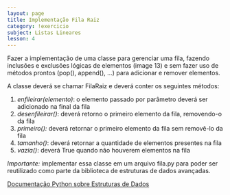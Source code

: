 ```yaml
---
layout: page
title: Implementação Fila Raiz
category: !exercicio
subject: Listas Lineares
lesson: 4
---
```

Fazer a implementação de uma classe para gerenciar uma fila, fazendo inclusões e exclusões lógicas de elementos (image 13) e sem fazer uso de métodos prontos (pop(), append(), ...) para adicionar e remover elementos.


A classe deverá se chamar FilaRaiz e deverá conter os seguintes métodos:

1. *enfileirar(elemento)*: o elemento passado por parâmetro deverá ser adicionado na final da fila
1. *desenfileirar()*: deverá retorno o primeiro elemento da fila, removendo-o da fila
1. *primeiro():* deverá retornar o primeiro elemento da fila sem removê-lo da fila
1. *tamanho()*: deverá retornar a quantidade de elementos presentes na fila
1. *vazia()*: deverá True quando não houverem elementos na fila

*Importante:* implementar essa classe em um arquivo fila.py para poder ser reutilizado como parte da biblioteca de estruturas de dados avançadas.

<a href="https://docs.python.org/pt-br/3/tutorial/datastructures.html">Documentação Python sobre Estruturas de Dados</a>
